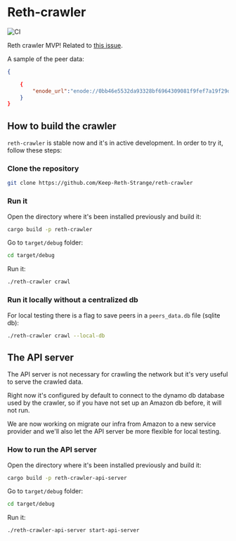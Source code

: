 # Reth-crawler

![CI](https://github.com/Keep-Reth-Strange/reth-crawler/actions/workflows/ci.yml/badge.svg)

Reth crawler MVP!
Related to [this issue](https://github.com/paradigmxyz/reth/issues/4778).

A sample of the peer data:

```json
{

    {
        "enode_url":"enode://0bb46e5532da93328bf6964309081f9fef7a19f29d91f93004f82ecd897766a15348f6863c4f36541f632d50c7d592c6b9181e439e9ede16c7e0cd18612cd048@158.220.96.114:34310","id":"0x0bb46e5532da93328bf6964309081f9fef7a19f29d91f93004f82ecd897766a15348f6863c4f36541f632d50c7d592c6b9181e439e9ede16c7e0cd18612cd048","address":"158.220.96.114","tcp_port":34310,"client_version":"Geth/v1.13.4-stable-3f907d6a/linux-amd64/go1.21.3","eth_version":68,"capabilities":["eth/67","eth/68","snap/1"],"chain":"mainnet","total_difficulty":"17179869184","best_block":"0xd4e56740f876aef8c010b86a40d5f56745a118d0906a34e69aec8c0db1cb8fa3","genesis_block_hash":"0xd4e56740f876aef8c010b86a40d5f56745a118d0906a34e69aec8c0db1cb8fa3","last_seen":"2023-11-08 15:41:04.469473084 UTC","country":"Germany","city":"Düsseldorf","synced":null,"isp":"Contabo GmbH"
    }
}
```

## How to build the crawler

`reth-crawler` is stable now and it's in active development. In order to try it, follow these steps:

### Clone the repository

```bash
git clone https://github.com/Keep-Reth-Strange/reth-crawler
```

### Run it

Open the directory where it's been installed previously and build it:

```bash
cargo build -p reth-crawler
```

Go to `target/debug` folder:

```bash
cd target/debug
```

Run it:

```bash
./reth-crawler crawl
```

### Run it locally without a centralized db

For local testing there is a flag to save peers in a `peers_data.db` file (sqlite db):

```bash
./reth-crawler crawl --local-db
```

## The API server

The API server is not necessary for crawling the network but it's very useful to serve the crawled data.

Right now it's configured by default to connect to the dynamo db database used by the crawler,
so if you have not set up an Amazon db before, it will not run.

We are now working on migrate our infra from Amazon to a new service provider and we'll also
let the API server be more flexible for local testing.

### How to run the API server

Open the directory where it's been installed previously and build it:

```bash
cargo build -p reth-crawler-api-server
```

Go to `target/debug` folder:

```bash
cd target/debug
```

Run it:

```bash
./reth-crawler-api-server start-api-server
```
